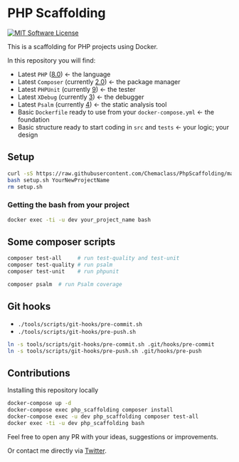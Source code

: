 # PHP Scaffolding

[![MIT Software License](https://img.shields.io/badge/license-MIT-blue.svg?style=flat-square)](LICENSE.md)

This is a scaffolding for PHP projects using Docker. 

In this repository you will find:

* Latest `PHP` ([8.0](https://en.wikipedia.org/wiki/PHP#Release_history)) ← the language
* Latest `Composer` (currently [2.0](https://getcomposer.org/)) ← the package manager
* Latest `PHPUnit` (currently [9](https://phpunit.de/announcements/phpunit-9.html)) ← the tester 
* Latest `XDebug` (currently [3](https://xdebug.org/docs/)) ← the debugger
* Latest `Psalm` (currently [4](https://github.com/vimeo/psalm)) ← the static analysis tool
* Basic `Dockerfile` ready to use from your `docker-compose.yml` ← the foundation
* Basic structure ready to start coding in `src` and `tests` ← your logic; your design

## Setup

```bash
curl -sS https://raw.githubusercontent.com/Chemaclass/PhpScaffolding/master/setup.sh > setup.sh
bash setup.sh YourNewProjectName
rm setup.sh
```

### Getting the bash from your project

```bash
docker exec -ti -u dev your_project_name bash
```

## Some composer scripts

```bash
composer test-all     # run test-quality and test-unit
composer test-quality # run psalm
composer test-unit    # run phpunit

composer psalm  # run Psalm coverage
```

## Git hooks

* `./tools/scripts/git-hooks/pre-commit.sh`
* `./tools/scripts/git-hooks/pre-push.sh`

```bash
ln -s tools/scripts/git-hooks/pre-commit.sh .git/hooks/pre-commit
ln -s tools/scripts/git-hooks/pre-push.sh .git/hooks/pre-push
```

## Contributions

Installing this repository locally

```bash
docker-compose up -d
docker-compose exec php_scaffolding composer install
docker-compose exec -u dev php_scaffolding composer test-all
docker exec -ti -u dev php_scaffolding bash
```

Feel free to open any PR with your ideas, suggestions or improvements.

Or contact me directly via [Twitter](https://twitter.com/Chemaclass).
